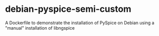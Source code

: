 # debian-pyspice-semi-custom
A Dockerfile to demonstrate the installation of PySpice on Debian using a "manual" installation of libngspice
